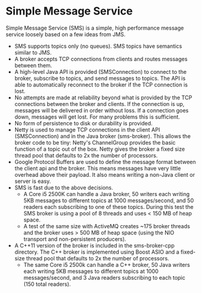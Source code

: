 Simple Message Service
======================

Simple Message Service (SMS) is a simple, high performance message service loosely based on a few ideas from JMS.

* SMS supports topics only (no queues).  SMS topics have semantics similar to JMS.
* A broker accepts TCP connections from clients and routes messages between them.
* A high-level Java API is provided (SMSConnection) to connect to the broker, subscribe to topics, and send messages to topics.  The API is able to automatically reconnect to the broker if the TCP connection is lost.
* No attempts are made at reliability beyond what is provided by the TCP connections between the broker and clients.  If the connection is up, messages will be delivered in order without loss.  If a connection goes down, messages will get lost.  For many problems this is sufficient.
* No form of persistence to disk or durability is provided.
* Netty is used to manage TCP connections in the client API (SMSConnection) and in the Java broker (sms-broker).  This allows the broker code to be tiny: Netty's ChannelGroup provides the basic function of a topic out of the box.  Netty gives the broker a fixed size thread pool that defaults to 2x the number of processors.
* Google Protocol Buffers are used to define the message format between the client api and the broker.  This means messages have very little overhead above their payload.  It also means writing a non-Java client or server is easy.
* SMS is fast due to the above decisions.  
    * A Core i5 2500K can handle a Java broker, 50 writers each writing 5KB messages to different topics at 1000 messages/second, and 50 readers each subscribing to one of these topics.  During this test the SMS broker is using a pool of 8 threads and uses < 150 MB of heap space.  
    * A test of the same size with ActiveMQ creates ~175 broker threads and the broker uses > 500 MB of heap space (using the NIO transport and non-persistent producers).
* A C++11 version of the broker is included in the sms-broker-cpp directory.  The C++ broker is implemented using Boost ASIO and a fixed-size thread pool that defaults to 2x the number of processors.
    * The same Core i5 2500k can handle a C++ broker, 50 Java writers each writing 5KB messages to different topics at 1000 messages/second, and 3 Java readers subscribing to each topic (150 total readers).
